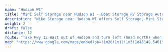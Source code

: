 ```yaml
---
name: "Hudson WI"
title: "Mini Self Storage near Hudson WI - Boat Storage RV Storage Automobile Storage"
description: "Nike Storage near Hudson WI offers Self Storage, Mini Storage, RV Storage, Boat Storage, Car Storage, and Trailer Storage for Hudson WI residents"
weight: 2
draft: false
distance: 12
route: "Take Hwy 12 east out of Hudson and turn left (head north) when you reach the first roundabout.  We are 2 miles north on the left."
map: "https://www.google.com/maps/embed?pb=!1m26!1m12!1m3!1d45148.54015189218!2d-92.67734162190331!3d44.98870374526636!2m3!1f0!2f0!3f0!3m2!1i1024!2i768!4f13.1!4m11!3e0!4m5!1s0x52b2ac69a0d0cd3b%3A0x77d1d96019dd6d!2sNike+Storage+Center%2C+120th+Street%2C+Roberts%2C+WI!3m2!1d45.0212485!2d-92.56141269999999!4m3!3m2!1d44.9632807!2d-92.72138009999999!5e0!3m2!1sen!2sus!4v1445710983242"
---
```

